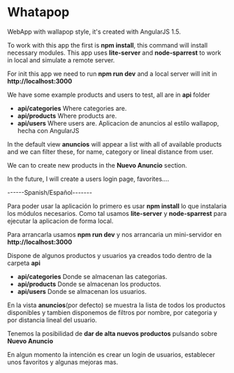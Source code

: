 <h1>Whatapop</h1>

WebApp with wallapop style, it's  created with AngularJS 1.5.

To work with this app the first is  **npm install**, this command will install necessary modules. This app uses **lite-server** and **node-sparrest** to work in local and simulate a remote server.

For init this app we need to run **npm run dev** and a local server will init in **http://localhost:3000**

We have some example products and users to test, all are in **api** folder
* **api/categories** Where categories are.
* **api/products** Where products are.
* **api/users** Where users are.
Aplicacion de anuncios al estilo wallapop, hecha con AngularJS

In the default view **anuncios** will appear a list with all of available products and we can filter these, for name, category or lineal distance from user.

We can to create new products in the **Nuevo Anuncio** section.

In the future, I will create a users login page, favorites....

------Spanish/Español-------

Para poder usar la aplicación lo primero es usar **npm install** lo que instalaria los módulos necesarios.
Como tal usamos **lite-server** y **node-sparrest** para ejecutar la aplicacion de forma local.

Para arrancarla usamos **npm run dev** y nos arrancaria un mini-servidor en **http://localhost:3000**

Dispone de algunos productos y usuarios ya creados todo dentro de la carpeta **api**
* **api/categories** Donde se almacenan las categorias.
* **api/products** Donde se almacenan los productos.
* **api/users** Donde se almacenan los usuarios.

En la vista **anuncios**(por defecto) se muestra la lista de todos los productos disponibles y
tambien disponemos de filtros por nombre, por categoria y por distancia lineal del usuario.

Tenemos la posibilidad de **dar de alta nuevos productos** pulsando sobre **Nuevo Anuncio**

En algun momento la intención es crear un login de usuarios, establecer unos favoritos y algunas mejoras mas.

